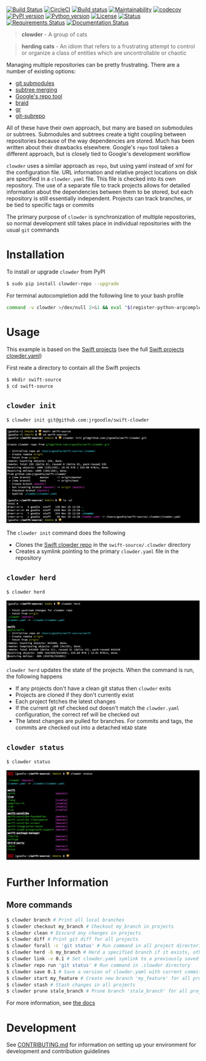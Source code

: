 [![Build Status](https://travis-ci.org/JrGoodle/clowder.svg)](https://travis-ci.org/JrGoodle/clowder)
[![CircleCI](https://circleci.com/gh/JrGoodle/clowder.svg?style=svg)](https://circleci.com/gh/JrGoodle/clowder)
[![Build status](https://ci.appveyor.com/api/projects/status/pmf4h6etnb3bbd9y?svg=true)](https://ci.appveyor.com/project/JrGoodle/clowder)
[![Maintainability](https://api.codeclimate.com/v1/badges/56c92799de08f9ef9258/maintainability)](https://codeclimate.com/github/JrGoodle/clowder/maintainability)
[![codecov](https://codecov.io/gh/JrGoodle/clowder/branch/master/graph/badge.svg)](https://codecov.io/gh/JrGoodle/clowder)
[![PyPI version](https://badge.fury.io/py/clowder-repo.svg)](https://badge.fury.io/py/clowder-repo)
[![Python version](https://img.shields.io/pypi/pyversions/clowder-repo.svg)](https://pypi.python.org/pypi/clowder-repo)
[![License](https://img.shields.io/pypi/l/clowder-repo.svg)](https://pypi.python.org/pypi/clowder-repo)
[![Status](https://img.shields.io/pypi/status/clowder-repo.svg)](https://pypi.python.org/pypi/clowder-repo)
[![Requirements Status](https://requires.io/github/JrGoodle/clowder/requirements.svg?branch=master)](https://requires.io/github/JrGoodle/clowder/requirements/?branch=master)
[![Documentation Status](https://readthedocs.org/projects/clowder/badge/?version=latest)](http://clowder.readthedocs.io)

> **clowder** - A group of cats

> **herding cats** - An idiom that refers to a frustrating attempt to control or organize a class of entities which are uncontrollable or chaotic

Managing multiple repositories can be pretty frustrating. There are a number of existing options:

- [git submodules](https://git-scm.com/book/en/v2/Git-Tools-Submodules)
- [subtree merging](https://git-scm.com/book/en/v1/Git-Tools-Subtree-Merging)
- [Google's repo tool](https://code.google.com/p/git-repo/)
- [braid](https://github.com/cristibalan/braid)
- [gr](https://github.com/mixu/gr)
- [git-subrepo](https://github.com/ingydotnet/git-subrepo)

All of these have their own approach, but many are based on submodules or subtrees. Submodules and subtrees create a tight coupling between repositories because of the way dependencies are stored. Much has been written about their drawbacks elsewhere. Google's `repo` tool takes a different approach, but is closely tied to Google's development workflow

`clowder` uses a similar approach as `repo`, but using yaml instead of xml for the configuration file. URL information and relative project locations on disk are specified in a `clowder.yaml` file. This file is checked into its own repository. The use of a separate file to track projects allows for detailed information about the dependencies between them to be stored, but each repository is still essentially independent. Projects can track branches, or be tied to specific tags or commits

The primary purpose of `clowder` is synchronization of multiple repositories, so normal development still takes place in individual repositories with the usual `git` commands

# Installation

To install or upgrade `clowder` from PyPI

```bash
$ sudo pip install clowder-repo --upgrade
```

For terminal autocompletion add the following line to your bash profile

```bash
command -v clowder >/dev/null 2>&1 && eval "$(register-python-argcomplete clowder)"
```

# Usage

This example is based on the [Swift projects](https://github.com/apple/swift) (see the full [Swift projects clowder.yaml](https://github.com/JrGoodle/swift-clowder/blob/master/clowder.yaml))

First reate a directory to contain all the Swift projects

```bash
$ mkdir swift-source
$ cd swift-source
```

## `clowder init`

```bash
$ clowder init git@github.com:jrgoodle/swift-clowder
```

![clowder init](docs/README/clowder-init.png)

The `clowder init` command does the following
- Clones the [Swift clowder repo](https://github.com/JrGoodle/swift-clowder) in the `swift-source/.clowder` directory
- Creates a symlink pointing to the primary `clowder.yaml` file in the repository

## `clowder herd`

```bash
$ clowder herd
```

![clowder herd](docs/README/clowder-herd.png)

`clowder herd` updates the state of the projects. When the command is run, the following happens
- If any projects don't have a clean git status then `clowder` exits
- Projects are cloned if they don't currently exist
- Each project fetches the latest changes
- If the current git ref checked out doesn't match the `clowder.yaml` configuration, the correct ref will be checked out
- The latest changes are pulled for branches. For commits and tags, the commits are checked out into a detached `HEAD` state

## `clowder status`

```bash
$ clowder status
```

![clowder status](docs/README/clowder-status.png)

# Further Information

## More commands

```bash
$ clowder branch # Print all local branches
$ clowder checkout my_branch # Checkout my_branch in projects
$ clowder clean # Discard any changes in projects
$ clowder diff # Print git diff for all projects
$ clowder forall -c 'git status' # Run command in all project directories
$ clowder herd -b my_branch # Herd a specified branch if it exists, otherwise use default ref
$ clowder link -v 0.1 # Set clowder.yaml symlink to a previously saved version
$ clowder repo run 'git status' # Run command in .clowder directory
$ clowder save 0.1 # Save a version of clowder.yaml with current commit sha's
$ clowder start my_feature # Create new branch 'my_feature' for all projects
$ clowder stash # Stash changes in all projects
$ clowder prune stale_branch # Prune branch 'stale_branch' for all projects
```

For more information, see [the docs](http://clowder.readthedocs.io/en/latest/)

# Development

See [CONTRIBUTING.md](https://github.com/JrGoodle/clowder/blob/master/CONTRIBUTING.md) for information on setting up your environment for development and contribution guidelines
